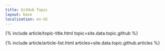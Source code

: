 ```yaml
---
title: GitHub Topic
layout: base
localization: en-US
---
```


{% include article/topic-title.html
  topic=site.data.topic.github
%}

{% include article/article-list.html 
  articles=site.data.topic.github.articles
%}
